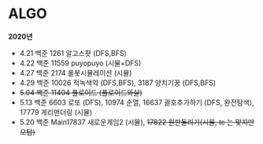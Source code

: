# ALGO
**2020년**

- 4.21 백준 1261 알고스팟 (DFS,BFS)
- 4.22 백준 11559 puyopuyo (시뮬+DFS)
- 4.27 백준 2174 롤봇시뮬레이션 (시뮬)
- 4.29 백준 10026 적녹색약 (DFS,BFS), 3187 양치기꿍 (DFS,BFS)
- ~~5.04 백준 11404 플로이드 (플로이드와샬)~~ 
- 5.13 백준 6603 로또 (DFS),  10974 순열, 16637 괄호추가하기 (DFS, 완전탐색), 17779 게리맨더링 (시뮬)
- 5.20 백준 Main17837 새로운게임2 (시뮬), ~~17822 원판돌리기(시뮬, tc 는 맞지만 오답)~~

